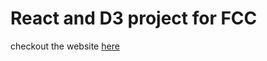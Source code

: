 # React and D3 project for FCC

checkout the website [here](https://doping-in-cycling-scatterplot.netlify.app/)

 
